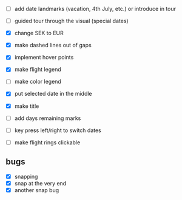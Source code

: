 - [ ] add date landmarks (vacation, 4th July, etc.) or introduce in tour
- [ ] guided tour through the visual (special dates)
- [x] change SEK to EUR
- [x] make dashed lines out of gaps
- [x] implement hover points
- [x] make flight legend
- [ ] make color legend
- [x] put selected date in the middle
- [x] make title
- [ ] add days remaining marks
- [ ] key press left/right to switch dates
- [ ] make flight rings clickable


## bugs
- [x] snapping
- [x] snap at the very end
- [x] another snap bug
